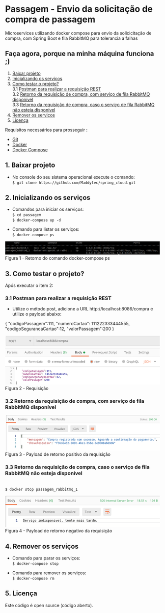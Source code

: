# Passagem - Envio da solicitação de compra de passagem

Microservices utilizando docker compose para envio da solicicitação de compra, com Spring Boot e fila RabbitMQ para tolerancia a falhas

## Faça agora, porque na minha máquina funciona ;)
1. [Baixar projeto](#1-baixar-projeto)
2. [Inicializando os serviços](#2-inicializando-os-serviços)
3. [Como testar o projeto?](#3-como-testar-o-projeto)
<br> 3.1 [Postman para realizar a requisição REST](#31-postman-para-realizar-a-requisição-REST)
<br>3.2 [Retorno da requisição de compra, com serviço de fila RabbitMQ disponível](#32-Retorno-da-requisição-de-compra-com-serviço-de-fila-RabbitMQ-disponível)
<br>3.3 [Retorno da requisição de compra, caso o serviço de fila RabbitMQ não esteja disponível](#33-Retorno-da-requisição-de-compra-caso-o-serviço-de-fila-RabbitMQ-não-esteja-disponível)
4. [Remover os serviços](#4-remover-os-servi%C3%A7os)
5. [Licença](#5-licença)


Requisitos necessários para prosseguir :
*  [Git](https://git-scm.com/downloads)
*  [Docker](https://docs.docker.com/get-docker/)
*  [Docker Compose](https://docs.docker.com/compose/install/)

## 1. Baixar projeto
- No console do seu sistema operacional execute o comando: 
<br>`$ git clone https://github.com/Maddytec/spring_cloud.git`

## 2. Inicializando os serviços
 - Comandos para iniciar os serviços:
<br>`$ cd passagem`
<br>`$ docker-compose up -d`

- Comando para listar os serviços:
<br>`$ docker-compose ps`

![Figura 1 - Retorno do comando docker-compose ps](image/ps.png)
<br>Figura 1 - Retorno do comando docker-compose ps

## 3. Como testar o projeto?

Após executar o item 2:
  
### 3.1 Postman para realizar a requisição REST

 - Utilize o método post, adicione a URL http://localhost:8086/compra e utilize o payload abaixo:
 
 {
	"codigoPassagem":111,
	"numeroCartao": 111222333444555,
	"codigoSegurancaCartao":12,
	"valorPassagem":200
}

![Figura 2 - Requisição](image/requisicao.png)
<br>Figura 2 - Requisição
  
### 3.2 Retorno da requisição de compra, com serviço de fila RabbitMQ disponível

![Figura 3 - Retorno da requisição](image/retorno_positivo.png)
<br>Figura 3 - Payload de retorno positivo da requisição 

### 3.3 Retorno da requisição de compra, caso o serviço de fila RabbitMQ não esteja disponível
<br>`$ docker stop passagem_rabbitmq_1`

![Figura 4 - Retorno negativo da requisição](image/retorno_negativo.png)
<br>Figura 4 - Payload de retorno negativo da requisição

## 4. Remover os serviços
- Comando para parar os serviços:
<br>`$ docker-compose stop`

- Comando para remover os serviços:
<br>`$ docker-compose rm`

## 5. Licença

Este código é open source (código aberto).
